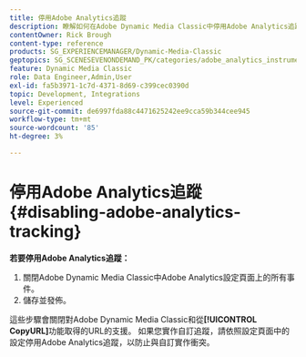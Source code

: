 ```yaml
---
title: 停用Adobe Analytics追蹤
description: 瞭解如何在Adobe Dynamic Media Classic中停用Adobe Analytics追蹤。
contentOwner: Rick Brough
content-type: reference
products: SG_EXPERIENCEMANAGER/Dynamic-Media-Classic
geptopics: SG_SCENESEVENONDEMAND_PK/categories/adobe_analytics_instrumentation_kit
feature: Dynamic Media Classic
role: Data Engineer,Admin,User
exl-id: fa5b3971-1c7d-4371-8d69-c399cec0390d
topic: Development, Integrations
level: Experienced
source-git-commit: de6997fda88c4471625242ee9cca59b344cee945
workflow-type: tm+mt
source-wordcount: '85'
ht-degree: 3%

---
```


# 停用Adobe Analytics追蹤{#disabling-adobe-analytics-tracking}

**若要停用Adobe Analytics追蹤：**

1. 關閉Adobe Dynamic Media Classic中Adobe Analytics設定頁面上的所有事件。
1. 儲存並發佈。

這些步驟會關閉對Adobe Dynamic Media Classic和從&#x200B;**[!UICONTROL CopyURL]**&#x200B;功能取得的URL的支援。 如果您實作自訂追蹤，請依照設定頁面中的設定停用Adobe Analytics追蹤，以防止與自訂實作衝突。
